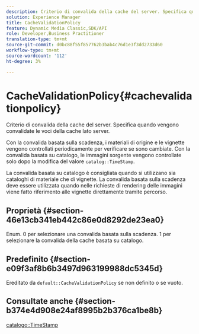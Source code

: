 ```yaml
---
description: Criterio di convalida della cache del server. Specifica quando vengono convalidate le voci della cache lato server.
solution: Experience Manager
title: CacheValidationPolicy
feature: Dynamic Media Classic,SDK/API
role: Developer,Business Practitioner
translation-type: tm+mt
source-git-commit: d0bc88f55f857762b3bab4c76d1e3f3dd2733d60
workflow-type: tm+mt
source-wordcount: '112'
ht-degree: 3%

---
```



# CacheValidationPolicy{#cachevalidationpolicy}

Criterio di convalida della cache del server. Specifica quando vengono convalidate le voci della cache lato server.

Con la convalida basata sulla scadenza, i materiali di origine e le vignette vengono controllati periodicamente per verificare se sono cambiate. Con la convalida basata su catalogo, le immagini sorgente vengono controllate solo dopo la modifica del valore `catalog::TimeStamp`.

La convalida basata su catalogo è consigliata quando si utilizzano sia cataloghi di materiale che di vignette. La convalida basata sulla scadenza deve essere utilizzata quando nelle richieste di rendering delle immagini viene fatto riferimento alle vignette direttamente tramite percorso.

## Proprietà {#section-46e13cb341eb442c86e0d8292de23ea0}

Enum. 0 per selezionare una convalida basata sulla scadenza. 1 per selezionare la convalida della cache basata su catalogo.

## Predefinito {#section-e09f3af8b6b3497d963199988dc5345d}

Ereditato da `default::CacheValidationPolicy` se non definito o se vuoto.

## Consultate anche {#section-b374e4d908e24af8995b2b376ca1be8b}

[catalogo::TimeStamp](../../../../../ir-api/material-cat/image-rendering-api-ref/c-ir-material-catalog/c-ir-material-data-reference/r-ir-timestamp-dataref.md#reference-6daf7973dc4f4b4e9e8165756db7c319)
